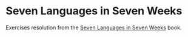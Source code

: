 # Seven Languages in Seven Weeks

Exercises resolution from the [Seven Languages in Seven Weeks](https://pragprog.com/book/btlang/seven-languages-in-seven-weeks) book.

